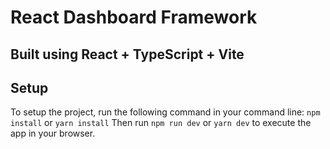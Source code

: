 # React Dashboard Framework

## Built using React + TypeScript + Vite

## Setup

To setup the project, run the following command in your command line:
`npm install` or `yarn install`
Then run `npm run dev` or `yarn dev` to execute the app in your browser.
